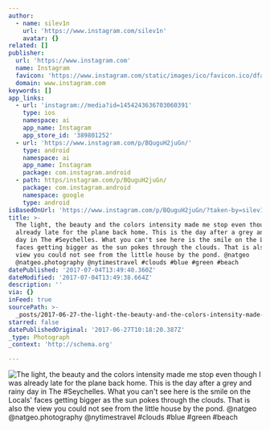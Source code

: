 ```yaml
---
author:
  - name: silev1n
    url: 'https://www.instagram.com/silev1n'
    avatar: {}
related: []
publisher:
  url: 'https://www.instagram.com'
  name: Instagram
  favicon: 'https://www.instagram.com/static/images/ico/favicon.ico/dfa85bb1fd63.ico'
  domain: www.instagram.com
keywords: []
app_links:
  - url: 'instagram://media?id=1454243636703060391'
    type: ios
    namespace: ai
    app_name: Instagram
    app_store_id: '389801252'
  - url: 'https://www.instagram.com/p/BQuguH2juGn/'
    type: android
    namespace: ai
    app_name: Instagram
    package: com.instagram.android
  - path: https/instagram.com/p/BQuguH2juGn/
    package: com.instagram.android
    namespace: google
    type: android
isBasedOnUrl: 'https://www.instagram.com/p/BQuguH2juGn/?taken-by=silev1n'
title: >-
  The light, the beauty and the colors intensity made me stop even though I was
  already late for the plane back home. This is the day after a grey and rainy
  day in The #Seychelles. What you can't see here is the smile on the Locals'
  faces getting bigger as the sun pokes through the clouds. That is also the
  view you could not see from the little house by the pond. @natgeo
  @natgeo.photography @nytimestravel #clouds #blue #green #beach
datePublished: '2017-07-04T13:49:40.360Z'
dateModified: '2017-07-04T13:49:38.664Z'
description: ''
via: {}
inFeed: true
sourcePath: >-
  _posts/2017-06-27-the-light-the-beauty-and-the-colors-intensity-made-me-stop.md
starred: false
datePublishedOriginal: '2017-06-27T10:18:20.387Z'
_type: Photograph
_context: 'http://schema.org'

---
```

![The light, the beauty and the colors intensity made me stop even though I was already late for the plane back home. This is the day after a grey and rainy day in The #Seychelles. What you can't see here is the smile on the Locals' faces getting bigger as the sun pokes through the clouds. That is also the view you could not see from the little house by the pond. @natgeo @natgeo.photography @nytimestravel #clouds #blue #green #beach](https://scontent.cdninstagram.com/t51.2885-15/s640x640/sh0.08/e35/16788828_1806414686272875_773472104761786368_n.jpg)